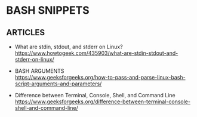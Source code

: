 # BASH SNIPPETS

## ARTICLES

-   What are stdin, stdout, and stderr on Linux? \
    https://www.howtogeek.com/435903/what-are-stdin-stdout-and-stderr-on-linux/

-   BASH ARGUMENTS \
    https://www.geeksforgeeks.org/how-to-pass-and-parse-linux-bash-script-arguments-and-parameters/

-   Difference between Terminal, Console, Shell, and Command Line \
    https://www.geeksforgeeks.org/difference-between-terminal-console-shell-and-command-line/

